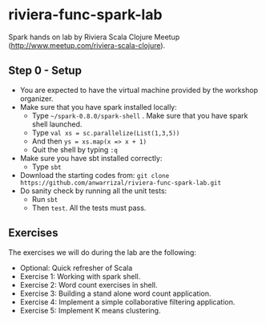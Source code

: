 riviera-func-spark-lab
======================

Spark hands on lab by Riviera Scala Clojure Meetup (http://www.meetup.com/riviera-scala-clojure).

Step 0 - Setup
--------------
* You are expected to have the virtual machine provided by the workshop organizer.
* Make sure that you have spark installed locally:
  * Type ```~/spark-0.8.0/spark-shell``` . Make sure that you have spark shell launched.
  * Type ```val xs = sc.parallelize(List(1,3,5))```
  * And then ```ys = xs.map(x => x + 1)``` 
  * Quit the shell by typing ```:q``` 
* Make sure you have sbt installed correctly:
  * Type ```sbt```
* Download the starting codes from:
  ```git clone https://github.com/anwarrizal/riviera-func-spark-lab.git```
* Do sanity check by running all the unit tests:
  * Run ```sbt```
  * Then ```test```. All the tests must pass.

Exercises
----------
The exercises we will do during the lab are the following:
* Optional: Quick refresher of Scala
* Exercise 1: Working with spark shell.
* Exercise 2: Word count exercises in shell.
* Exercise 3: Building a stand alone word count application.
* Exercise 4: Implement a simple collaborative filtering application.
* Exercise 5: Implement K means clustering.









